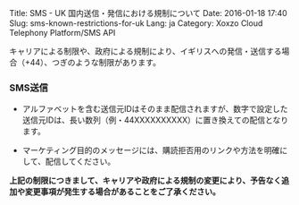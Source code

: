 Title: SMS - UK 国内送信・発信における規制について
Date: 2016-01-18 17:40
Slug: sms-known-restrictions-for-uk
Lang: ja
Category: Xoxzo Cloud Telephony Platform/SMS API

キャリアによる制限や、政府による規制により、イギリスへの発信・送信する場合（+44）、つぎのような制限があります。

### SMS送信

- アルファベットを含む送信元IDはそのまま配信されますが、数字で設定した送信元IDは、長い数列（例・44XXXXXXXXXX）に置き換えての配信となります。

- マーケティング目的のメッセージには、購読拒否用のリンクや方法を明確にして、配信してください。


**上記の制限につきまして、キャリアや政府による規制の変更により、予告なく追加や変更事項が発生する場合があることをご了承ください。**

